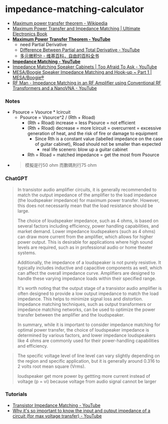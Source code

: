 impedance-matching-calculator
=============================
- [Maximum power transfer theorem - Wikipedia](https://en.wikipedia.org/wiki/Maximum_power_transfer_theorem)
- [Maximum Power Transfer and Impedance Matching | Ultimate Electronics Book](https://ultimateelectronicsbook.com/maximum-power-transfer-and-impedance-matching/)
- [**Maximum Power Transfer Theorem - YouTube**](https://www.youtube.com/watch?v=U85eA3-suiQ)
    - need Partial Derivative
    - [Difference Between Partial and Total Derivative - YouTube](https://www.youtube.com/watch?v=Kp7sSp5Kn7o)
    - [多元微积分 - 维基百科，自由的百科全书](https://zh.wikipedia.org/wiki/%E5%A4%9A%E5%85%83%E5%BE%AE%E7%A7%AF%E5%88%86)
- [**Impedance Matching - YouTube**](https://www.youtube.com/watch?v=5p0v7ZU0WcA)
- [Impedance Matching Speaker Cabinets | Too Afraid To Ask - YouTube](https://www.youtube.com/watch?v=pFhClJDeNYk)
- [MESA/Boogie Speaker Impedance Matching and Hook-up ~ Part 1 | MESA/Boogie®](https://legacy.mesaboogie.com/amplitudes/2013/June/mesaboogie-speaker-impedance-matching-and-hook-up-part-1.html)
- [RF Man - Impedance Matching in an RF Amplifier using Conventional RF Transformers and a NanoVNA - YouTube](https://www.youtube.com/watch?v=T-TefkqituE)

### Notes
- Psource = Vsource * Icircuit
    - Psource = Vsource^2 / (Rth + Rload)
        - (Rth + Rload) increase = less Psource = not efficient
        - (Rth + Rload) decrease = more Icircuit = overcurrent = excessive generation of heat, and the risk of fire or damage to equipment
            - Since Rth is a constant value (labelled impedance on the case of guitar cabinet), Rload should not be smaller than expected
                - real life scenero: blow up a guitar cabinet                
        - Rth = Rload = matched impedance = get the most from Psource
- > 模擬是行50 ohm 而數碼則行75 ohm

### ChatGPT
> In transistor audio amplifier circuits, it is generally recommended to
> match the output impedance of the amplifier to the load impedance (the
> loudspeaker impedance) for maximum power transfer. However, this does
> not necessarily mean that the load resistance should be large.
> 
> The choice of loudspeaker impedance, such as 4 ohms, is based on
> several factors including efficiency, power handling capabilities, and
> market demand. Lower impedance loudspeakers (such as 4 ohms) can draw
> more current from the amplifier, which allows for higher power output.
> This is desirable for applications where high sound levels are
> required, such as in professional audio or home theater systems.
> 
> Additionally, the impedance of a loudspeaker is not purely resistive.
> It typically includes inductive and capacitive components as well,
> which can affect the overall impedance curve. Amplifiers are designed
> to handle these varying impedance loads within their specified range.
> 
> It's worth noting that the output stage of a transistor audio
> amplifier is often designed to provide a low output impedance to match
> the load impedance. This helps to minimize signal loss and distortion.
> Impedance matching techniques, such as output transformers or
> impedance matching networks, can be used to optimize the power
> transfer between the amplifier and the loudspeaker.
> 
> In summary, while it is important to consider impedance matching for
> optimal power transfer, the choice of loudspeaker impedance is
> determined by various factors, and lower impedance loudspeakers like 4
> ohms are commonly used for their power-handling capabilities and
> efficiency.



> The specific voltage level of line level can vary slightly depending
> on the region and specific application, but it is generally around
> 0.316 to 2 volts root mean square (Vrms). 
> 
>  loudspeaker get more power by gettting more current instead of
> voltage (p = vi) because voltage from audio signal cannot be larger

### Tutorials
- [Transistor Impedance Matching - YouTube](https://www.youtube.com/watch?v=0XYMilJxYns&lc=Ugz7-7AksrAA1VJTuBN4AaABAg.ABa-E8CHATeABbDO8flHeH)
- [Why it's so important to know the input and output impedance of a circuit (for max voltage transfer) - YouTube](https://www.youtube.com/watch?v=2HKnARziLzk)
